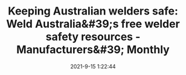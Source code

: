 ---
"title": "Keeping Australian welders safe: Weld Australia&amp;#39;s free welder safety resources - Manufacturers&amp;#39; Monthly"
"date": "2021-9-15 1:22:44"
"feed_name": "GOOGLENEWSINDUSTRIAL"
"feed_website": "https://news.google.com/search?q=industrial%2Bincident&hl=en-US&gl=US&ceid=US:en"
"feed_rss": "https://news.google.com/rss/search?q=industrial%2Bincident&hl=en-US&gl=US&ceid=US:en"
"link": "https://www.manmonthly.com.au/features/keeping-australian-welders-safe-weld-australias-free-welder-safety-resources/"
"file": "_posts/2021-1-1-d474c993a49b9a7da49829dcb217fbf7d4bddbae.md"
"accident": "0"
"drilling": "0"
---